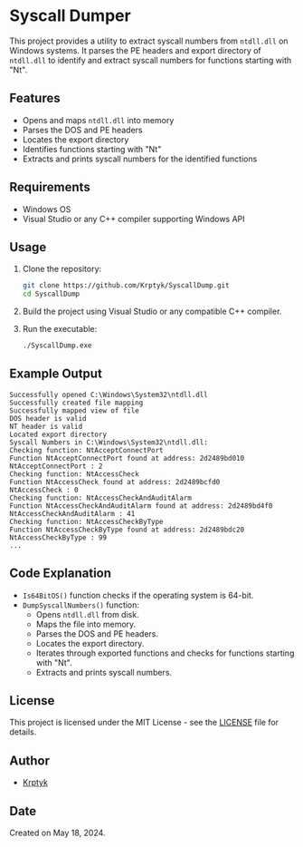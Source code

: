 
# Syscall Dumper

This project provides a utility to extract syscall numbers from `ntdll.dll` on Windows systems. It parses the PE headers and export directory of `ntdll.dll` to identify and extract syscall numbers for functions starting with "Nt".

## Features

- Opens and maps `ntdll.dll` into memory
- Parses the DOS and PE headers
- Locates the export directory
- Identifies functions starting with "Nt"
- Extracts and prints syscall numbers for the identified functions

## Requirements

- Windows OS
- Visual Studio or any C++ compiler supporting Windows API

## Usage

1. Clone the repository:
    ```sh
    git clone https://github.com/Krptyk/SyscallDump.git
    cd SyscallDump
    ```

2. Build the project using Visual Studio or any compatible C++ compiler.

3. Run the executable:
    ```sh
    ./SyscallDump.exe
    ```

## Example Output

```
Successfully opened C:\Windows\System32\ntdll.dll
Successfully created file mapping
Successfully mapped view of file
DOS header is valid
NT header is valid
Located export directory
Syscall Numbers in C:\Windows\System32\ntdll.dll:
Checking function: NtAcceptConnectPort
Function NtAcceptConnectPort found at address: 2d2489bd010
NtAcceptConnectPort : 2
Checking function: NtAccessCheck
Function NtAccessCheck found at address: 2d2489bcfd0
NtAccessCheck : 0
Checking function: NtAccessCheckAndAuditAlarm
Function NtAccessCheckAndAuditAlarm found at address: 2d2489bd4f0
NtAccessCheckAndAuditAlarm : 41
Checking function: NtAccessCheckByType
Function NtAccessCheckByType found at address: 2d2489bdc20
NtAccessCheckByType : 99
...
```

## Code Explanation

- `Is64BitOS()` function checks if the operating system is 64-bit.
- `DumpSyscallNumbers()` function:
  - Opens `ntdll.dll` from disk.
  - Maps the file into memory.
  - Parses the DOS and PE headers.
  - Locates the export directory.
  - Iterates through exported functions and checks for functions starting with "Nt".
  - Extracts and prints syscall numbers.

## License

This project is licensed under the MIT License - see the [LICENSE](LICENSE) file for details.

## Author

- [Krptyk](https://github.com/Krptyk)

## Date

Created on May 18, 2024.
